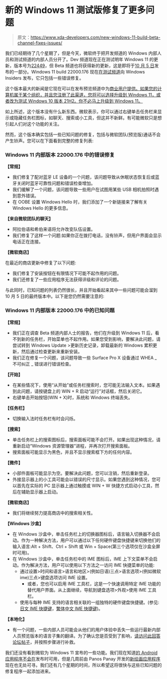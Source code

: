 # 新的 Windows 11 测试版修复了更多问题

> 原文：<https://www.xda-developers.com/new-windows-11-build-beta-channel-fixes-issues/>

我们已经期待了几个星期了，但是今天，微软终于把开发频道的 Windows 内部人员和测试频道的内部人员分开了。Dev 频道现在正在测试明年 Windows 11 的更新，版本号为[22449](https://www.xda-developers.com/microsoft-moves-windows-11-dev-channel-prerelease-builds/)，但 Beta 频道也将获得新的更新，这是即将于[10 月 5 日](https://www.xda-developers.com/windows-11-release-date-october-5/)发布的一部分。Windows 11 build 22000.176 现在[在测试频道](https://blogs.windows.com/windows-insider/2021/09/02/announcing-windows-11-insider-preview-build-22000-176/)向 Windows Insiders 发布，它只包括一些错误修复。

这个版本最大的新闻是它现在可以在发布预览频道中为[商业用户提供。如果您的计算机属于某个组织，并且您注册了此渠道，您将可以选择升级到 Windows 11，或者改为测试 Windows 10 版本 21H2。你不必马上升级到 Windows 11。](https://techcommunity.microsoft.com/t5/windows-it-pro-blog/commercial-previews-for-windows-11-and-windows-10-version-21h2/ba-p/2676467)

如上所述，这个版本没有什么新东西。微软表示，你可以通过右键单击任务栏来显示或隐藏任务栏图标，如聊天、搜索或小工具，但这并不新鲜。有可能微软只是想引起人们对这个功能的关注。

然而，这个版本确实包括一些已知问题的修复，包括与微软团队(预览版)通话不会产生铃声。您可以在下面看到完整的修复列表:

### Windows 11 内部版本 22000.176 中的错误修复

**【常规】**

*   我们修复了配对蓝牙 LE 设备的一个问题，该问题导致从休眠状态恢复后或蓝牙关闭时蓝牙可靠性问题和错误检查增加。
*   我们缓解了一个问题，该问题导致一些用户在试图用某些 USB 相机拍照时遇到意外错误。
*   在 OOBE 设置 Windows Hello 时，我们添加了一个新链接来了解有关 Windows Hello 的更多信息。

**【来自微软团队的聊天】**

*   阿拉伯语和希伯来语将允许改变队伍设置。
*   我们修复了这样一个问题:如果你正在拨打电话，没有铃声，但用户界面会显示电话正在连接。

**【微软商店】**

在最近的商店更新中修复了以下问题:

*   我们修复了安装按钮在有限情况下可能不起作用的问题。
*   我们还修复了一些应用程序无法获得评级和评论的问题。

与此同时，已知问题的列表仍然很长，并且开始看起来其中一些问题可能会溜到 10 月 5 日的最终版本中。以下是您仍然需要注意的:

### Windows 11 内部版本 22000.176 中的已知问题

**【常规】**

*   我们正在调查 Beta 频道内部人士的报告，他们在升级到 Windows 11 后，看不到新的任务栏，开始菜单也不起作用。如果您受到影响，要解决此问题，请尝试转到 Windows Update >更新历史记录，卸载最新的 Windows 累积更新，然后通过检查更新来重新安装。
*   我们正在修复一个问题，该问题导致一些 Surface Pro X 设备通过 WHEA _ 不可纠正 _ 错误进行错误检查。

**【开始】**

*   在某些情况下，使用“从开始”或任务栏搜索时，您可能无法输入文本。如果遇到此问题，请按键盘上的 WIN + R 启动“运行”对话框，然后关闭它。
*   右键单击开始按钮(WIN + X)时，系统和 Windows 终端丢失。

**【任务栏】**

*   切换输入法时任务栏有时会闪烁。

**【搜索】**

*   单击任务栏上的搜索图标后，搜索面板可能不会打开。如果出现这种情况，请重新启动“Windows 资源管理器”进程，并再次打开搜索面板。
*   搜索面板可能显示为黑色，并且不显示搜索框下方的任何内容。

**【微件】**

*   小部件面板可能显示为空。要解决此问题，您可以注销，然后重新登录。
*   外接显示器上的小工具可能会以错误的尺寸显示。如果您遇到这种情况，您可以首先在实际的 PC 显示器上通过触摸或 WIN + W 快捷方式启动小工具，然后在辅助显示器上启动。

**【微软商店】**

*   我们将继续努力提高商店中的搜索相关性。

**【Windows 沙盒】**

*   在 Windows 沙盒中，单击任务栏上的切换器图标后，语言输入切换器不会启动。作为一种解决方法，用户可以通过以下任何硬件键盘快捷键来切换他们的输入语言:Alt + Shift、Ctrl + Shift 或 Win + Space(第三个选项仅在沙盒全屏时可用)。
*   在 Windows 沙盒中，单击任务栏中的 IME 图标后，IME 上下文菜单不会启动。作为解决方法，用户可以使用以下方法之一访问 IME 快捷菜单的功能:
    *   通过设置>时间和语言>语言和地区><each ime="" language="">(例如日语)三点>语言选项><each ime="">(例如微软 ime)三点>键盘选项访问 IME 设置。</each></each>
        *   或者，您也可以启用 IME 工具栏，这是一个快速调用特定 IME 功能的替代用户界面。从上面继续，导航到键盘选项>外观>使用 IME 工具栏。
    *   使用与每种 IME 支持的语言相关联的一组独特的硬件键盘快捷键。(参见:[日文 IME 快捷键](https://support.microsoft.com/windows/microsoft-japanese-ime-da40471d-6b91-4042-ae8b-713a96476916)，[繁体中文 IME 快捷键](https://support.microsoft.com/windows/microsoft-traditional-chinese-ime-ef596ca5-aff7-4272-b34b-0ac7c2631a38))。

**【本地化】**

*   有一个问题，一些内部人员可能会从他们的用户体验中丢失一些运行最新内部人员预览版本的语言子集的翻译。为了确认您是否受到了影响，[请访问此回答论坛帖子](https://aka.ms/UnderLocIssue)，并按照步骤进行补救。

我们还没有看到微软为 Windows 11 宣布的一些功能。我们现在知道[的 Android 应用程序不会在](https://www.xda-developers.com/android-windows-11-delayed/)发布时可用，但是几周前由 Panos Panay 开发的[新绘画应用程序](https://www.xda-developers.com/microsoft-shows-off-new-paint-windows-11/)现在也无处可寻。我们还有几个星期的时间，所以希望这将很快与这些已知问题的修复程序一起添加进来。